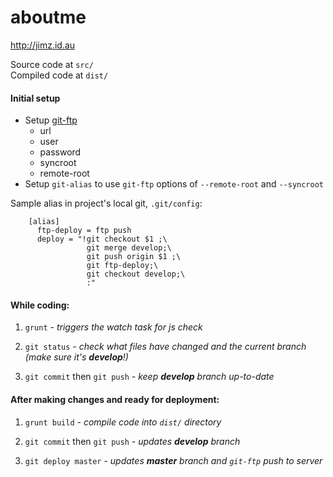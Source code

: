 # aboutme
http://jimz.id.au

Source code at `src/` <br />
Compiled code at `dist/`

#### Initial setup
* Setup [git-ftp](https://github.com/git-ftp/git-ftp)
  + url
  + user
  + password
  + syncroot
  + remote-root
* Setup `git-alias` to use `git-ftp` options of `--remote-root` and `--syncroot`

Sample alias in project's local git, `.git/config`:
```
    [alias]
      ftp-deploy = ftp push
      deploy = "!git checkout $1 ;\
                 git merge develop;\
                 git push origin $1 ;\
                 git ftp-deploy;\
                 git checkout develop;\
                 :"
```

#### While coding:

1. `grunt`  _- triggers the watch task for js check_

2. `git status`  _- check what files have changed and the current branch (make sure it's **develop**!)_

3. `git commit` then `git push`  _- keep **develop** branch up-to-date_


#### After making changes and ready for deployment:

1. `grunt build` _- compile code into `dist/` directory_

2. `git commit` then `git push` _- updates **develop** branch_

3. `git deploy master` _- updates **master** branch and `git-ftp` push to server_

